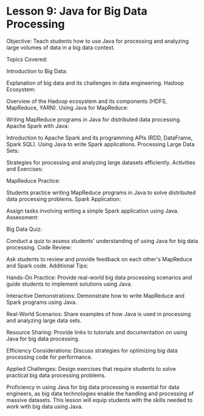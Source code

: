 # Lesson 9: Java for Big Data Processing

Objective: Teach students how to use Java for processing and analyzing large volumes of data in a big data context.

Topics Covered:

Introduction to Big Data:

Explanation of big data and its challenges in data engineering.
Hadoop Ecosystem:

Overview of the Hadoop ecosystem and its components (HDFS, MapReduce, YARN).
Using Java for MapReduce:

Writing MapReduce programs in Java for distributed data processing.
Apache Spark with Java:

Introduction to Apache Spark and its programming APIs (RDD, DataFrame, Spark SQL).
Using Java to write Spark applications.
Processing Large Data Sets:

Strategies for processing and analyzing large datasets efficiently.
Activities and Exercises:

MapReduce Practice:

Students practice writing MapReduce programs in Java to solve distributed data processing problems.
Spark Application:

Assign tasks involving writing a simple Spark application using Java.
Assessment:

Big Data Quiz:

Conduct a quiz to assess students' understanding of using Java for big data processing.
Code Review:

Ask students to review and provide feedback on each other's MapReduce and Spark code.
Additional Tips:

Hands-On Practice: Provide real-world big data processing scenarios and guide students to implement solutions using Java.

Interactive Demonstrations: Demonstrate how to write MapReduce and Spark programs using Java.

Real-World Scenarios: Share examples of how Java is used in processing and analyzing large data sets.

Resource Sharing: Provide links to tutorials and documentation on using Java for big data processing.

Efficiency Considerations: Discuss strategies for optimizing big data processing code for performance.

Applied Challenges: Design exercises that require students to solve practical big data processing problems.

Proficiency in using Java for big data processing is essential for data engineers, as big data technologies enable the handling and processing of massive datasets. This lesson will equip students with the skills needed to work with big data using Java.
